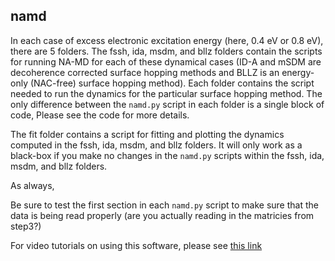 ## namd

In each case of excess electronic excitation energy (here, 0.4 eV or 0.8 eV), there are 5 folders. The fssh, ida, msdm, and bllz folders contain the scripts for running NA-MD for each of these dynamical cases (ID-A and mSDM are decoherence corrected surface hopping methods and BLLZ is an energy-only (NAC-free) surface hopping method). Each folder contains the script needed to run the dynamics for the particular surface hopping method. The only difference between the `namd.py` script in each folder is a single block of code, Please see the code for more details.

The fit folder contains a script for fitting and plotting the dynamics computed in the fssh, ida, msdm, and bllz folders. It will only work as a black-box if you make no changes in the `namd.py` scripts within the fssh, ida, msdm, and bllz folders. 

As always, 

Be sure to test the first section in each `namd.py` script to make sure that the data is being read properly (are you actually reading in the matricies from step3?) 

For video tutorials on using this software, please see [this link](https://github.com/compchem-cybertraining/Tutorials_Libra/blob/master/VIDEOS.md)
